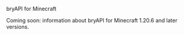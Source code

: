bryAPI for Minecraft

Coming soon: information about bryAPI for Minecraft 1.20.6 and later versions.

